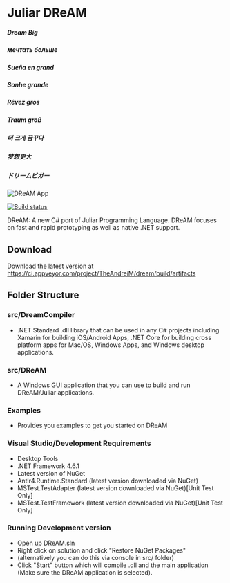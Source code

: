 # Juliar DReAM

##### Dream Big
##### мечтать больше
##### Sueña en grand
##### Sonhe grande
##### Rêvez gros
##### Traum groß
##### 더 크게 꿈꾸다
##### 梦想更大
##### ドリームビガー


![DReAM App](https://user-images.githubusercontent.com/11934545/39957654-6c169638-55c4-11e8-9300-62264743c6ce.png)

[![Build status](https://ci.appveyor.com/api/projects/status/x8d6308cuevqm4of?svg=true)](https://ci.appveyor.com/project/TheAndreiM/dream)

DReAM: A new C# port of Juliar Programming Language. DReAM focuses on fast and rapid prototyping as well as native .NET support.

## Download
Download the latest version at https://ci.appveyor.com/project/TheAndreiM/dream/build/artifacts

## Folder Structure

### src/DreamCompiler
- .NET Standard .dll library that can be used in any C# projects including Xamarin for building iOS/Android Apps, .NET Core for building cross platform apps for Mac/OS, Windows Apps, and Windows desktop applications.

### src/DReAM
- A Windows GUI application that you can use to build and run DReAM/Juliar applications.

### Examples
- Provides you examples to get you started on DReAM

### Visual Studio/Development Requirements

- Desktop Tools
- .NET Framework 4.6.1
- Latest version of NuGet
- Antlr4.Runtime.Standard (latest version downloaded via NuGet)
- MSTest.TestAdapter (latest version downloaded via NuGet)[Unit Test Only]
- MSTest.TestFramework (latest version downloaded via NuGet)[Unit Test Only]


### Running Development version
- Open up DReAM.sln
- Right click on solution and click "Restore NuGet Packages"
- (alternatively you can do this via console in src/ folder)
- Click "Start" button which will compile .dll and the main application (Make sure the DReAM application is selected).